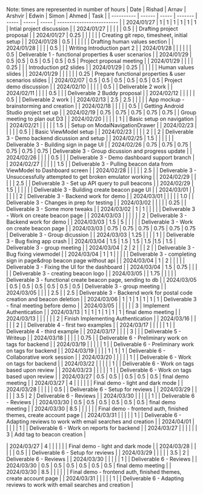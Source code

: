 Note: times are represented in number of hours
| Date       | Rishad | Arnav | Arshvir | Edwin | Simon | Ahmed | Task                      |
| ---------- | ------ | ----- | ------- | ----- | ----- | ----- | ------------------------- |
| 2024/01/27 | 1      | 1     | 1       | 1     | 1     | 1     | Intial project discussion |
| 2024/01/27 |        |       |         |       | 0.5   |       | Drafting project proposal |
| 2024/01/27 | 0.25   |       |         |       |       |       | Creating git repo, timesheet, initial setup |
| 2024/01/28 | 0.5    |       |         |       |       |       | Drafting human values section |
| 2024/01/28 |        |       |         | 0.5   |       |       | Writing Introduction part 2 |
| 2024/01/28 |        |       |         |       |       | 0.5   | Deliverable 1 - functional properties & user scenarios |
| 2024/01/29 | 0.5    |0.5    | 0.5     | 0.5   | 0.5   | 0.5   | Project proposal meeting |
| 2024/01/29 |        |       |         | 0.25  |       |       | Introduction pt2 slides |
| 2024/01/29 | 0.25   |       |         |       |       |       | Human values slides |
| 2024/01/29 |        |       |         |       |       | 0.25  | Prepare functional properties & user scenarios slides |
| 2024/02/07 | 0.5    | 0.5   | 0.5     |  0.5  | 0.5   | 0.5   | Project demo discussion |
| 2024/02/10 |        |       |         |       | 0.5   |       | Deliverable 2 work        |
| 2024/02/11 |        |       |         |  0.5  |       |       | Deliverable 2 Buddy proposal |
| 2024/02/12 |        |       |         |       | 0.5   |       | Deliverable 2 work        |
| 2024/02/13 | 2.5    | 2.5   |         |       |       |       | App mockup - brainstorming and creation  |
| 2024/02/18 |        |       |         |       | 0.5   |       | Getting Android Studio project set up |
| 2024/02/19 | 0.75   | 0.75  | 0.75    | 0.75  | 0.75  |       | Group meeting to plan out D3 |
| 2024/02/20 |        |       |         |       | 1     |       | Basic setup on navigation |
| 2024/02/21 |        |       |         |       | 1.5   |       | Setup on ModalNavigationDrawer |
| 2024/02/23 |        |       |         |       | 0.5   |       | Basic ViewModel setup |
| 2024/02/23 |        |       |         | 2     |       | 2     | Deliverable 3 - Demo backend dicussion and setup |
| 2024/02/25 |  1.5   |       |         |       |       |       | Deliverable 3 - Building sign in page UI |
| 2024/02/26 | 0.75   | 0.75  | 0.75    | 0.75  | 0.75  | 0.75  | Deliverable 3 - Group dicussion and progress update |
| 2024/02/26 |        |       |         | 0.5   |       |       | Deliverable 3 - Demo dashboard support branch |
| 2024/02/27 |        |       |         |       | 1.5   |       | Deliverable 3 - Pulling beacon data from ViewModel to Dashboard screen |
| 2024/02/28 |        |       |         |       | 2.5   |       | Deliverable 3 - Unsuccessfully attempted to get broken emulator working |
| 2024/02/29 |        |       |         |       | 2.5   |       | Deliverable 3 - Set up API query to pull beacons |
| 2024/02/29 |  1.5   |       |         |       |       |       | Deliverable 3 - Building create beacon page UI |
| 2024/03/01 |        |       |         |       |       |   2   | Deliverable 3 - Backend work for demo |
| 2024/03/01 |        |       |         |       | 1.0   |       | Deliverable 3 - Changes in prep for testing |
| 2024/03/02 |        |       |         |       | 0.25  |       | Deliverable 3 - Some more tweaks |
| 2024/03/02 |  1     |   1   |         |       |       |       | Deliverable 3 - Work on create beacon page |
| 2024/03/03 |        |       |         |       |       |   2   | Deliverable 3 - Backend work for demo |
| 2024/03/03 |  1.5   |   5   |         |       |       |       | Deliverable 3 - Work on create beacon page |
| 2024/03/03 | 0.75   | 0.75  | 0.75    | 0.75  | 0.75  | 0.75  | Deliverable 3 - Group dicussion |
| 2024/03/03 |  1.25  |       |         |       |  1    |       | Deliverable 3 - Bug fixing app crash |
| 2024/03/04 |  1.5   | 1.5   | 1.5     |  1.5  |1.5    | 1.5   | Deliverable 3 - group meeting |
| 2024/03/04 |  2     | 2     |         |       | 2     |       | Deliverable 3 - Bug fixing viewmodel |
| 2024/03/04 |  1     | 1     |         |       |       |       | Deliverable 3 - completing sign in page&drop beacon page without api |
| 2024/03/04 |  1     | 2     |         |       |       |       | Deliverable 3 - Fixing the UI for the dashboard |
| 2024/03/04 |  1.5   | 0.75  |         |       |       |       | Deliverable 3 - creating beacon logo |
| 2024/03/05 |        | 1.75  |         |       |       |       | Deliverable 3 - functional create beacon page, sending to db |
| 2024/03/05 |  0.5   | 0.5   | 0.5     |  0.5  |  0.5  |   0.5 | Deliverable 3 - group meeting |
| 2024/03/05 |        |       |         |  2.5  |       |   2.5 | Deliverable 3 - Backend work for postal code creation and beacon deletion |
| 2024/03/06 |   1    |  1    |  1      |  1    |  1    |   1   | Deliverable 3 - final meeting before demo |
| 2024/03/05 |        |       |         |       |       |   3   | Implement Authentication |
| 2024/03/13 |   1    |  1    |  1      |  1    |  1    |   1   | final demo meeting |
| 2024/03/13 |        |       |         |       |       |   2   | Finish Implementing Authentication |
| 2024/03/16 |        |       |         |       |  2    |       | Deliverable 4 - first two examples |
| 2024/03/17 |        |       |         |       |  1    |       | Deliverable 4 - third example |
| 2024/03/17 |        |       |         |  3    |       |       | Deliverable 5 - Writeup |
| 2024/03/18 |        |       |         |       | 0.75  |       | Deliverable 6 - Preliminary work on tags for backend |
| 2024/03/19 |        |       |         |       |  1    |       | Deliverable 6 - Preliminary work on tags for backend |
| 2024/03/19 |        |       |         |  1    |  1    |   1   | Deliverable 6 - Collaborative work session |
| 2024/03/20 |        |       |         |       |  1    |       | Deliverable 6 - Work on tags for backend |
| 2024/03/22 |        |       |         |       |  1    |       | Deliverable 6 - Work on tags based upon review |
| 2024/03/23 |        |       |         |       |  1    |       | Deliverable 6 - Work on tags based upon review |
| 2024/03/27 |  0.5   |   0.5 |         |  0.5  |  0.5  | 0.5   | final demo meeting |
| 2024/03/27 |  4     |       |         |       |       |       | Final demo - light and dark mode |
| 2024/03/28 |        |       |         |       |  0.5  |       | Deliverable 6 - Setup for reviews |
| 2024/03/29 |        |       |         |       |  3.5  |   2   | Deliverable 6 - Reviews |
| 2024/03/30 |        |       |         |       |  1    |       | Deliverable 6 - Reviews |
| 2024/03/30 |  0.5   |   0.5 |  0.5    |  0.5  |  0.5  | 0.5   | final demo meeting |
| 2024/03/30 |  8.5   |       |         |       |       |       | Final demo - frontend auth, finished themes, create account page |
| 2024/03/31 |        |       |         |       |  1    |       | Deliverable 6 - Adapting reviews to work with email searches and creation |
| 2024/04/01 |        |       |         |       |  1    |       | Deliverable 6 - Work on reports for backend |
| 2024/03/27 |        |       |         |       |       |   3   | Add tag to beacon creation |

| 2024/03/27 |  4     |       |         |       |       |       | Final demo - light and dark mode |
| 2024/03/28 |        |       |         |       |  0.5  |       | Deliverable 6 - Setup for reviews |
| 2024/03/29 |        |       |         |       |  3.5  |   2   | Deliverable 6 - Reviews |
| 2024/03/30 |        |       |         |       |  1    |       | Deliverable 6 - Reviews |
| 2024/03/30 |  0.5   |   0.5 |  0.5    |  0.5  |  0.5  | 0.5   | final demo meeting |
| 2024/03/30 |  8.5   |       |         |       |       |       | Final demo - frontend auth, finished themes, create account page |
| 2024/03/31 |        |       |         |       |  1    |       | Deliverable 6 - Adapting reviews to work with email searches and creation |
